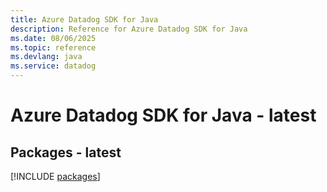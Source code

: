 ```yaml
---
title: Azure Datadog SDK for Java
description: Reference for Azure Datadog SDK for Java
ms.date: 08/06/2025
ms.topic: reference
ms.devlang: java
ms.service: datadog
---
```

# Azure Datadog SDK for Java - latest
## Packages - latest
[!INCLUDE [packages](datadog-index.md)]